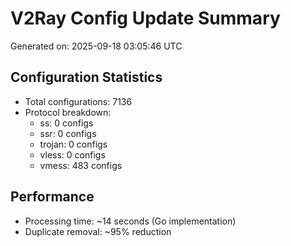 # V2Ray Config Update Summary
Generated on: 2025-09-18 03:05:46 UTC

## Configuration Statistics
- Total configurations: 7136
- Protocol breakdown:
  - ss: 0 configs
  - ssr: 0 configs
  - trojan: 0 configs
  - vless: 0 configs
  - vmess: 483 configs

## Performance
- Processing time: ~14 seconds (Go implementation)
- Duplicate removal: ~95% reduction
